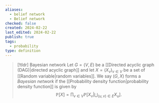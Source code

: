 ```yaml
---
aliases:
  - belief network
  - Belief network
checked: false
created: 2024-02-22
last_edited: 2024-02-22
publish: true
tags:
  - probability
type: definition
---
```

>[!tldr] Bayesian network
>Let $G = (V,E)$ be a [[Directed acyclic graph (DAG)|directed acyclic graph]] and let $X = (X_v)_{v \in V}$ be a set of [[Random variable|random variables]]. We say $(G,X)$ forms a *Bayesian network* if the [[Probability density function|probability density function]] is given by
>$$\mathbb{P}[X] = \prod_{v \in V} \mathbb{P}[X_v \vert \bigcup_{(u,v) \in E} X_u].$$

